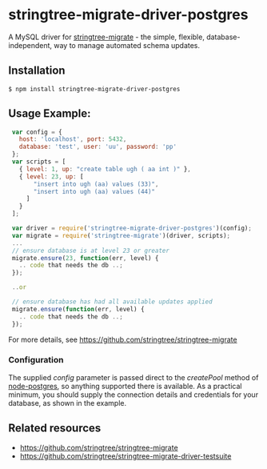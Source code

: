 # stringtree-migrate-driver-postgres

A MySQL driver for [stringtree-migrate](https://github.com/stringtree/stringtree-migrate) - the simple, flexible, database-independent, way to manage automated schema updates.

## Installation

    $ npm install stringtree-migrate-driver-postgres

## Usage Example:
```js
 var config = {
   host: 'localhost', port: 5432,
   database: 'test', user: 'uu', password: 'pp'
 };
 var scripts = [
   { level: 1, up: "create table ugh ( aa int )" },
   { level: 23, up: [
       "insert into ugh (aa) values (33)",
       "insert into ugh (aa) values (44)"
     ]
   }
 ];

 var driver = require('stringtree-migrate-driver-postgres')(config);
 var migrate = require('stringtree-migrate')(driver, scripts);
 ...
 // ensure database is at level 23 or greater
 migrate.ensure(23, function(err, level) {
   .. code that needs the db ..;
 });

 ..or

 // ensure database has had all available updates applied
 migrate.ensure(function(err, level) {
   .. code that needs the db ..;
 });
```

For more details, see https://github.com/stringtree/stringtree-migrate

### Configuration

The supplied _config_ parameter is passed direct to the _createPool_ method of [node-postgres](https://github.com/felixge/node-postgres/), so anything supported there is available. As a practical minimum, you should supply the connection details and credentials for your database, as shown in the example.

## Related resources

* https://github.com/stringtree/stringtree-migrate
* https://github.com/stringtree/stringtree-migrate-driver-testsuite
